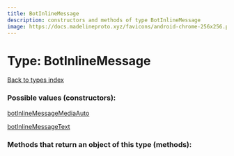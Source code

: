 ```yaml
---
title: BotInlineMessage
description: constructors and methods of type BotInlineMessage
image: https://docs.madelineproto.xyz/favicons/android-chrome-256x256.png
---
```

# Type: BotInlineMessage  
[Back to types index](index.md)



### Possible values (constructors):

[botInlineMessageMediaAuto](../constructors/botInlineMessageMediaAuto.md)  

[botInlineMessageText](../constructors/botInlineMessageText.md)  



### Methods that return an object of this type (methods):



